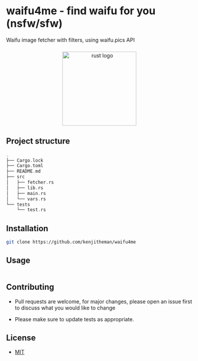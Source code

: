 # waifu4me - find waifu for you (nsfw/sfw)

Waifu image fetcher with filters, using waifu.pics API

###

<div align="center">
    <img src="https://cdn.jsdelivr.net/gh/devicons/devicon/icons/rust/rust-plain.svg" height="200" alt="rust logo"  />
</div>

###

## Project structure

```rust
.
├── Cargo.lock
├── Cargo.toml
├── README.md
├── src
│   ├── fetcher.rs
│   ├── lib.rs
│   ├── main.rs
│   └── vars.rs
└── tests
    └── test.rs
```

## Installation

```sh
git clone https://github.com/kenjitheman/waifu4me
```

## Usage

```sh
```

## Contributing

- Pull requests are welcome, for major changes, please open an issue first to
discuss what you would like to change

- Please make sure to update tests as appropriate.

## License

- [MIT](https://choosealicense.com/licenses/mit/)
